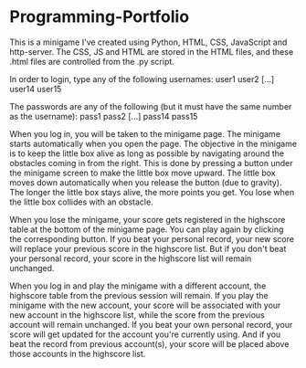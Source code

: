 # Programming-Portfolio

This is a minigame I've created using Python, HTML, CSS, JavaScript and http-server. The CSS, JS and HTML are stored in the HTML files, and these .html files are controlled from the .py script. 

In order to login, type any of the following usernames:
user1
user2
[...]
user14
user15

The passwords are any of the following (but it must have the same number as the username):
pass1
pass2
[...]
pass14
pass15

When you log in, you will be taken to the minigame page. The minigame starts automatically when you open the page. The objective in the minigame is to keep the little box alive as long as possible by navigating around the obstacles coming in from the right. This is done by pressing a button under the minigame screen to make the little box move upward. The little box moves down automatically when you release the button (due to gravity). The longer the little box stays alive, the more points you get. You lose when the little box collides with an obstacle.

When you lose the minigame, your score gets registered in the highscore table at the bottom of the minigame page. You can play again by clicking the corresponding button. If you beat your personal record, your new score will replace your previous score in the highscore list. But if you don't beat your personal record, your score in the highscore list will remain unchanged. 

When you log in and play the minigame with a different account, the highscore table from the previous session will remain. If you play the minigame with the new account, your score will be associated with your new account in the highscore list, while the score from the previous account will remain unchanged. If you beat your own personal record, your score will get updated for the account you're currently using. And if you beat the record from previous account(s), your score will be placed above those accounts in the highscore list.
